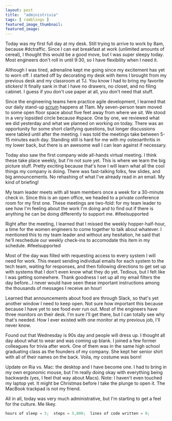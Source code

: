 ```yaml
---
layout: post
title:  "administrivia"
tags: [ ramblings ]
featured_image_thumbnail:
featured_image: 
---
```

Today was my first full day at my desk.  Still trying to arrive to work by 8am, because #dctraffic.  Since I can eat breakfast at work (unlimited amounts of cereal), I thought this would be a good move, but I was super sleepy today.  Most engineers don't roll in until 9:30, so I have flexibility when I need it. 

Although I was tired, adrenaline kept me going since my excitement has yet to worn off.  I started off by decorating my desk with items I brought from my previous desk and my classroom at TJ. You know I had to bring my favorite stickers!  It finally sank in that I have no drawers, no closet, and no filing cabinet.  I guess if you don't use paper at all, you don't need that stuff.  

Since the engineering teams here practice agile development, I learned that our daily stand-up [scrum](https://en.wikipedia.org/wiki/Scrum_/(software_development){:target="_blank"}) happens at 11am.  My seven-person team moved to some open floor space about five feet away from where we sit.  We stood in a very lopsided circle because #space.  One by one, we reviewed what we did yesterday and what we planned on working on today.  There was an opportunity for some short clarifying questions, but longer discussions were tabled until after the meeting.  I was told the meetings take between 5-15 minutes each day.  Standing still is hard for me with my osteoarthritis in my lower back, but there is an awesome wall I can lean against if necessary.  

Today also saw the first company wide all-hands virtual meeting. I think these take place weekly, but I'm not sure yet.  This is where we learn the big picture stuff.  Pretty exciting because that's how I will learn what all the cool things my company is doing.  There was fast-talking folks, few slides, and big announcements.  No rehashing of what I've already read in an email.  My kind of briefing!

My team leader meets with all team members once a week for a 30-minute check in.  Since this is an open office, we headed to a private conference room for my first one.  These meetings are two-fold:  for my team leader to see how I'm feeling about the work I'm doing and to find out if there is anything he can be doing differently to support me.  #ifeelsupported 

Right after the meeting, I learned that I missed the weekly hopper-half-hour, a time for the women engineers to come together to talk about whatever.  I mentioned this to my team leader and without any hesitation, he said that he'll reschedule our weekly check-ins to accomodate this item in my schedule.  #ifeelsupported

Most of the day was filled with requesting access to every system I will need for work.  This meant sending individual emails for each system to the tech team, waiting for responses, and then following directions to get set up with systems that I don't even know what they do yet.  Tedious, but I felt like I was getting somewhere.  Thank goodness I set up all my email filters the day before...I never would have seen these important instructions among the thousands of messages I receive an hour!

Learned that announcements about food are through Slack, so that's yet another window I need to keep open.  Not sure how important this because because I have yet to see food ever run out.  Most of the engineers have three monitors on their desk.  I'm sure I'll get there, but I can totally see why that's needed.  How I ever existed with one monitor at my previous job, I'll never know.  

Found out that Wednesday is 90s day and people will dress up.  I thought all day about what to wear and was coming up blank.  I joined a few former colleagues for trivia after work.  One of them was in the same high school graduating class as the founders of my company.  She kept her senior shirt with all of their names on the back.  Voila, my costume was born!  

Update on Ria vs. Mac:  the desktop and I have become one. I had to bring in my own ergonomic mouse, but I'm really doing okay with everything being backwards (yes, I feel that way about Macs).  Note:  I haven't even touched my laptop yet.  It might be Christmas before I take the plunge to open it.  The MacBook trackpad is not my friend.

All in all, today was very much administrative, but I'm starting to get a feel for the culture.  Me likey.

```Java
hours of sleep = 5;  steps = 5,800;  lines of code written = 0;
```

